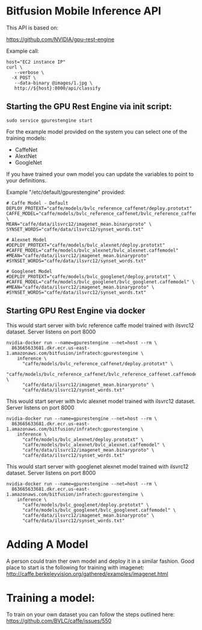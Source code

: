 # Bitfusion Mobile Inference API

This API is based on: 

https://github.com/NVIDIA/gpu-rest-engine

Example call:
```
host="EC2 instance IP"
curl \
   --verbose \
  -X POST \
   --data-binary @images/1.jpg \
   http://${host}:8000/api/classify
```
## Starting the GPU Rest Engine via init script:

```
sudo service gpurestengine start
```

For the example model provided on the system you can select one of the training models:
 * CaffeNet
 * AlextNet
 * GoogleNet
 
If you have trained your own model you can update the variables to point to your definitions.

Example "/etc/default/gpurestengine" provided:

```
# Caffe Model - Default
DEPLOY_PROTEXT="caffe/models/bvlc_reference_caffenet/deploy.prototxt"
CAFFE_MODEL="caffe/models/bvlc_reference_caffenet/bvlc_reference_caffenet.caffemodel" \
MEAN="caffe/data/ilsvrc12/imagenet_mean.binaryproto" \
SYNSET_WORDS="caffe/data/ilsvrc12/synset_words.txt"

# Alexnet Model
#DEPLOY_PROTEXT="caffe/models/bvlc_alexnet/deploy.prototxt"
#CAFFE_MODEL="caffe/models/bvlc_alexnet/bvlc_alexnet.caffemodel"
#MEAN="caffe/data/ilsvrc12/imagenet_mean.binaryproto"
#SYNSET_WORDS="caffe/data/ilsvrc12/synset_words.txt"

# Googlenet Model
#DEPLOY_PROTEXT="caffe/models/bvlc_googlenet/deploy.prototxt" \
#CAFFE_MODEL="caffe/models/bvlc_googlenet/bvlc_googlenet.caffemodel" \
#MEAN="caffe/data/ilsvrc12/imagenet_mean.binaryproto" \
#SYNSET_WORDS="caffe/data/ilsvrc12/synset_words.txt"
```

## Starting GPU Rest Engine via docker



This would start server with bvlc reference caffe model trained with ilsvrc12 dataset. Server listens on port 8000

```
nvidia-docker run --name=gpurestengine --net=host --rm \
  863665633681.dkr.ecr.us-east-1.amazonaws.com/bitfusion/infratech:gpurestengine \
    inference \
      "caffe/models/bvlc_reference_caffenet/deploy.prototxt" \
      "caffe/models/bvlc_reference_caffenet/bvlc_reference_caffenet.caffemodel" \
      "caffe/data/ilsvrc12/imagenet_mean.binaryproto" \
      "caffe/data/ilsvrc12/synset_words.txt"
```

This would start server with bvlc alexnet model trained with ilsvrc12 dataset. Server listens on port 8000

```
nvidia-docker run --name=gpurestengine --net=host --rm \
  863665633681.dkr.ecr.us-east-1.amazonaws.com/bitfusion/infratech:gpurestengine \
    inference \
      "caffe/models/bvlc_alexnet/deploy.prototxt" \
      "caffe/models/bvlc_alexnet/bvlc_alexnet.caffemodel" \
      "caffe/data/ilsvrc12/imagenet_mean.binaryproto" \
      "caffe/data/ilsvrc12/synset_words.txt"
```

This would start server with googlenet alexnet model trained with ilsvrc12 dataset. Server listens on port 8000
```
nvidia-docker run --name=gpurestengine --net=host --rm \
  863665633681.dkr.ecr.us-east-1.amazonaws.com/bitfusion/infratech:gpurestengine \
    inference \
      "caffe/models/bvlc_googlenet/deploy.prototxt" \
      "caffe/models/bvlc_googlenet/bvlc_googlenet.caffemodel" \
      "caffe/data/ilsvrc12/imagenet_mean.binaryproto" \
      "caffe/data/ilsvrc12/synset_words.txt"

```

# Adding A Model

A person could train ther own model and deploy it in a similar fashion. Good place to start is the following for training with imagenet: http://caffe.berkeleyvision.org/gathered/examples/imagenet.html


# Training a model:

To train on your own dataset you can follow the steps outlined here: https://github.com/BVLC/caffe/issues/550


